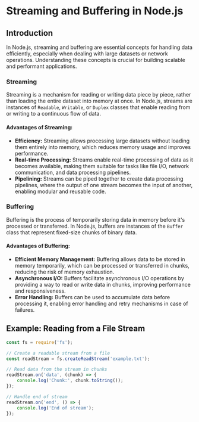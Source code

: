 # Streaming and Buffering in Node.js

## Introduction

In Node.js, streaming and buffering are essential concepts for handling data efficiently, especially when dealing with large datasets or network operations. Understanding these concepts is crucial for building scalable and performant applications.

### Streaming

Streaming is a mechanism for reading or writing data piece by piece, rather than loading the entire dataset into memory at once. In Node.js, streams are instances of `Readable`, `Writable`, or `Duplex` classes that enable reading from or writing to a continuous flow of data.

#### Advantages of Streaming:
- **Efficiency:** Streaming allows processing large datasets without loading them entirely into memory, which reduces memory usage and improves performance.
- **Real-time Processing:** Streams enable real-time processing of data as it becomes available, making them suitable for tasks like file I/O, network communication, and data processing pipelines.
- **Pipelining:** Streams can be piped together to create data processing pipelines, where the output of one stream becomes the input of another, enabling modular and reusable code.

### Buffering

Buffering is the process of temporarily storing data in memory before it's processed or transferred. In Node.js, buffers are instances of the `Buffer` class that represent fixed-size chunks of binary data.

#### Advantages of Buffering:
- **Efficient Memory Management:** Buffering allows data to be stored in memory temporarily, which can be processed or transferred in chunks, reducing the risk of memory exhaustion.
- **Asynchronous I/O:** Buffers facilitate asynchronous I/O operations by providing a way to read or write data in chunks, improving performance and responsiveness.
- **Error Handling:** Buffers can be used to accumulate data before processing it, enabling error handling and retry mechanisms in case of failures.

## Example: Reading from a File Stream

```javascript
const fs = require('fs');

// Create a readable stream from a file
const readStream = fs.createReadStream('example.txt');

// Read data from the stream in chunks
readStream.on('data', (chunk) => {
    console.log('Chunk:', chunk.toString());
});

// Handle end of stream
readStream.on('end', () => {
    console.log('End of stream');
});

```